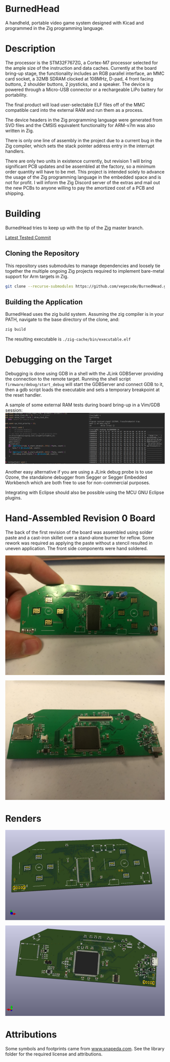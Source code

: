 # BurnedHead

A handheld, portable video game system designed with Kicad and programmed in the
Zig programming language.

# Description

The processor is the STM32F767ZG, a Cortex-M7 processor selected for the ample
size of the instruction and data caches.  Currently at the board bring-up stage,
the functionality includes an RGB parallel interface, an MMC card socket, a 32MB
SDRAM clocked at 108MHz, D-pad, 4 front facing buttons, 2 shoulder buttons, 2
joysticks, and a speaker. The device is powered through a Micro-USB connector or
a rechargeable LiPo battery for portability.

The final product will load user-selectable ELF files off of the MMC compatible
card into the external RAM and run them as a process.

The device headers in the Zig programming language were generated from SVD files
and the CMSIS equivalent functionality for ARM-v7m was also written in Zig.

There is only one line of assembly in the project due to a current bug in the
Zig compiler, which sets the stack pointer address entry in the interrupt
handlers.

There are only two units in existence currently, but revision 1 will bring
significant PCB updates and be assembled at the factory, so a minimum order
quantity will have to be met. This project is intended solely to advance the
usage of the Zig programming language in the embedded space and is not for
profit. I will inform the Zig Discord server of the extras and mail out the new
PCBs to anyone willing to pay the amortized cost of a PCB and shipping.

# Building

BurnedHead tries to keep up with the tip of the [Zig](https://ziglang.org) master
branch.

[Latest Tested Commit](https://github.com/ziglang/zig/commit/083c0f1cebc763e4e43529b50f6df9839c32c1c7)

## Cloning the Repository

This repository uses submodules to manage dependencies and loosely tie together
the multiple ongoing Zig projects required to implement bare-metal support for
Arm targets in Zig.

```bash
git clone --recurse-submodules https://github.com/vegecode/BurnedHead.git
```

## Building the Application

BurnedHead uses the zig build system. Assuming the zig compiler is in your PATH,
navigate to the base directory of the clone, and:

```bash
zig build

```

The resulting executable is `./zig-cache/bin/executable.elf`

# Debugging on the Target

Debugging is done using GDB in a shell with the JLink GDBServer providing the
connection to the remote target. Running the shell script
`firmware/debug/start_debug` will start the GDBServer and connect GDB to it,
then a gdb script loads the executable and sets a temporary breakpoint at the
reset handler.

A sample of some external RAM tests during board bring-up in a Vim/GDB session:
![ram testing](renders/BurnedHead-R0-Ram-Testing.png)

Another easy alternative if you are using a JLink debug probe is to use Ozone,
the standalone debugger from Segger or Segger Embedded Workbench which are
both free to use for non-commercial purposes.

Integrating with Eclipse should also be possible using the MCU GNU Eclipse
plugins.

# Hand-Assembled Revision 0 Board

The back of the first revision of the board was assembled using solder paste and
a cast-iron skillet over a stand-alone burner for reflow. Some rework was
required as applying the paste without a stencil resulted in uneven application.
The front side components were hand soldered.

![assembled front](renders/BurnedHead-R0-Assembled-Front.jpg)

![assembled back](renders/BurnedHead-R0-Assembled-Back.jpg)

# Renders

![render](renders/BurnedHead-Front.jpg)

![render](renders/BurnedHead-Back.jpg)

# Attributions

Some symbols and footprints  came from www.snapeda.com. See the library folder for the required
license and attributions.
